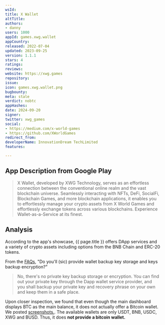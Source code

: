 ```yaml
---
wsId: 
title: X Wallet
altTitle: 
authors:
- danny
users: 1000
appId: games.xwg.wallet
appCountry: 
released: 2022-07-04
updated: 2023-09-25
version: 1.1.1
stars: 4
ratings: 
reviews: 
website: https://xwg.games
repository: 
issue: 
icon: games.xwg.wallet.png
bugbounty: 
meta: stale
verdict: nobtc
appHashes: 
date: 2024-09-20
signer: 
twitter: xwg_games
social:
- https://medium.com/x-world-games
- https://github.com/XWorldGames
redirect_from: 
developerName: InnovationDream TechLimited
features: 

---
```


## App Description from Google Play

> X Wallet, developed by XWG Technology, serves as an effortless connection between the conventional online realm and the vast blockchain universe. Seamlessly interacting with NFTs, DeFi, SocialFi, Blockchain Games, and more blockchain applications, it enables you to effortlessly manage your crypto assets from X World Games and effortlessly exchange tokens across various blockchains. Experience Wallet-as-a-Service at its finest.

## Analysis

According to the app's showcase, {{ page.title }} offers DApp services and a variety of crypto assets including options from the BNB Chain and ERC-20 tokens.

From the [FAQs](https://docs.xwg.games/service/faq), "Do you'll (sic) provide wallet backup key storage and keys backup encryption?"

> No, there's no private key backup storage or encryption. You can find out your private key through the Dapp wallet service provider, and you shall backup your private key and recovery phrase on your own and keep them in a safe place.

Upon closer inspection, we found that even though the main dashboard displays BTC as the main balance, it does not actually offer a Bitcoin wallet. We posted [screenshots.](https://twitter.com/BitcoinWalletz/status/1749630410928329190). The available wallets are only USDT, BNB, USDC, XWG and BUSD. Thus, it does **not provide a bitcoin wallet.**
